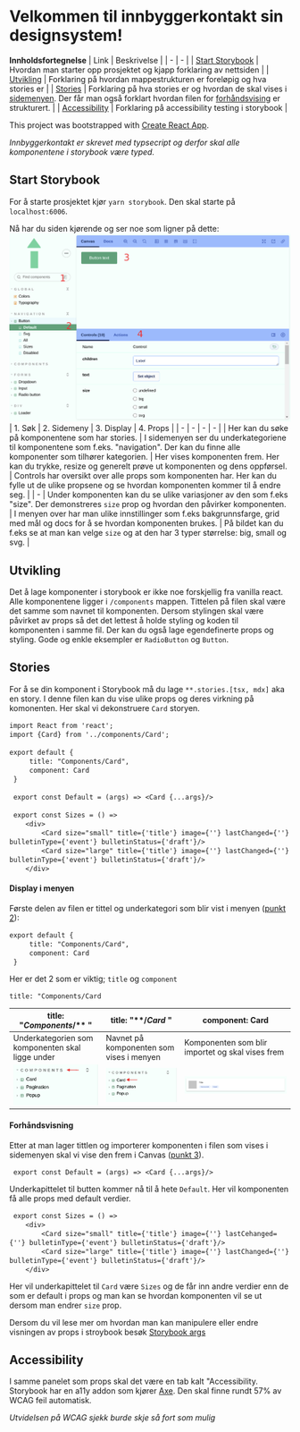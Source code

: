 # Velkommen til innbyggerkontakt sin designsystem!

**Innholdsfortegnelse**
| Link | Beskrivelse |
| - | - |
| [Start Storybook](#start-storybook) | Hvordan man starter opp prosjektet og kjapp forklaring av nettsiden |
| [Utvikling](#utvikling) | Forklaring på hvordan mappestrukturen er foreløpig og hva stories er |
| [Stories](#stories) | Forklaring på hva stories er og hvordan de skal vises i [sidemenyen](#display-i-menyen). Der får man også forklart hvordan filen for [forhåndsvising](#forhåndsvisning) er strukturert. |
| [Accessibility](#accessibility) | Forklaring på accessibility testing i storybook |


This project was bootstrapped with [Create React App](https://github.com/facebook/create-react-app).

*Innbyggerkontakt er skrevet med typsecript og derfor skal alle komponentene i storybook være typed.*

## Start Storybook
For å starte prosjektet kjør ```yarn storybook```. Den skal starte på ```localhost:6006```.

Nå har du siden kjørende og ser noe som ligner på dette:
 ![Storybook](public/storybook.png)
 | 1. Søk | 2. Sidemeny | 3. Display | 4. Props |
 | - | - | - | - |
 | Her kan du søke på komponentene som har stories. | I sidemenyen ser du underkategoriene til komponentene som f.eks. "navigation". Der kan du finne alle komponenter som tilhører kategorien. | Her vises komponenten frem. Her kan du trykke, resize og generelt prøve ut komponenten og dens oppførsel. | Controls har oversikt over alle props som komponenten har. Her kan du fylle ut de ulike propsene og se hvordan komponenten kommer til å endre seg. |
 | - |  Under komponenten kan du se ulike variasjoner av den som f.eks "size". Der demonstreres ```size``` prop og hvordan den påvirker komponenten. | I menyen over har man ulike innstillinger som f.eks bakgrunnsfarge, grid med mål og docs for å se hvordan komponenten brukes. | På bildet kan du f.eks se at man kan velge ```size``` og at den har 3 typer størrelse: big, small og svg. |

## Utvikling

Det å lage komponenter i storybook er ikke noe forskjellig fra vanilla react. 
Alle komponentene ligger i ```/components``` mappen. Tittelen på filen skal være det samme som navnet til komponenten.
Dersom stylingen skal være påvirket av props så det det lettest å holde styling og koden til komponenten i samme fil. 
Der kan du også lage egendefinerte props og styling. 
Gode og enkle eksempler er ```RadioButton``` og ```Button```.  
## Stories
For å se din komponent i Storybook må du lage ```**.stories.[tsx, mdx]``` aka en story. I denne filen kan du vise ulike props og deres virkning på komonenten. 
Her skal vi dekonstruere ```Card``` storyen.
```
import React from 'react';
import {Card} from '../components/Card';

export default {
     title: "Components/Card",
     component: Card
 }

 export const Default = (args) => <Card {...args}/>

 export const Sizes = () => 
    <div>
        <Card size="small" title={'title'} image={''} lastChanged={''} bulletinType={'event'} bulletinStatus={'draft'}/>
        <Card size="large" title={'title'} image={''} lastChanged={''} bulletinType={'event'} bulletinStatus={'draft'}/>
    </div>
```

#### Display i menyen  

Første delen av filen er tittel og underkategori som blir vist i menyen ([punkt 2](public/storybook.png)):
```
export default {
     title: "Components/Card",
     component: Card 
 }
 ```
 Her er det 2 som er viktig; ```title``` og ```component``` 
``` 
title: "Components/Card 
```  
| title: "*Components*/** " | title: "**/*Card* " | component: Card |
| - | - | - |
| Underkategorien som komponenten skal ligge under | Navnet på komponenten som vises i menyen | Komponenten som blir importet og skal vises frem |
| ![Kategori](public/Storybook-menu-underkategori.png) | ![Komponent](public/Storybook-menu-component.png) | ![Import](public/Card.png) |

#### Forhåndsvisning
Etter at man lager tittlen og importerer komponenten i filen som vises i sidemenyen skal vi vise den frem i Canvas ([punkt 3](public/storybook.png)).
``` 
 export const Default = (args) => <Card {...args}/>
 ``` 
Underkapittelet til butten kommer nå til å hete ```Default```. Her vil komponenten få alle props med default verdier.

``` 
 export const Sizes = () => 
    <div>
        <Card size="small" title={'title'} image={''} lastCehanged={''} bulletinType={'event'} bulletinStatus={'draft'}/>
        <Card size="large" title={'title'} image={''} lastChanged={''} bulletinType={'event'} bulletinStatus={'draft'}/>
    </div>
```
Her vil underkapittelet til ```Card``` være ```Sizes``` og de får inn andre verdier  enn de som er default i props og man kan se hvordan komponenten vil se ut dersom man endrer ```size``` prop.

Dersom du vil lese mer om hvordan man kan manipulere eller endre visningen av props i stroybook besøk [Storybook args](https://storybook.js.org/docs/react/writing-stories/args)

## Accessibility
I samme panelet som props skal det være en tab kalt "Accessibility. Storybook har en a11y addon som kjører [Axe](https://github.com/dequelabs/axe-core). Den skal finne rundt 57% av WCAG feil automatisk. 

*Utvidelsen på WCAG sjekk burde skje så fort som mulig*
